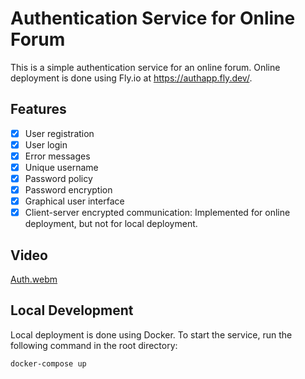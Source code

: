 # Authentication Service for Online Forum

This is a simple authentication service for an online forum. Online deployment is done using Fly.io at <https://authapp.fly.dev/>.

## Features

- [x] User registration
- [x] User login
- [x] Error messages
- [x] Unique username
- [x] Password policy
- [x] Password encryption
- [x] Graphical user interface
- [X] Client-server encrypted communication: Implemented for online deployment, but not for local deployment.

## Video

[Auth.webm](https://user-images.githubusercontent.com/68151686/233848511-114907ba-f69a-44d7-93a6-66daf44b99fd.webm)

## Local Development

Local deployment is done using Docker. To start the service, run the following command in the root directory:

```bash
docker-compose up
```
